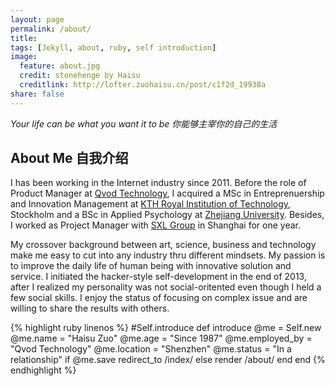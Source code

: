 ```yaml
---
layout: page
permalink: /about/
title: 
tags: [Jekyll, about, ruby, self introduction]
image:
  feature: about.jpg
  credit: stonehenge by Haisu
  creditlink: http://lofter.zuohaisu.cn/post/c1f2d_19938a
share: false
---
```


*Your life can be what you want it to be 你能够主宰你的自己的生活*

## About Me 自我介绍

I has been working in the Internet industry since 2011. Before the role of Product Manager at [Qvod Technology](http://www.qvod.com/), I acquired a MSc in Entreprenuership and Innovation Management at [KTH Royal Institution of Technology](http://www.kth.se/), Stockholm and a BSc in Applied Psychology at [Zhejiang University](http://www.zju.edu.cn/). Besides, I worked as Project Manager with [SXL Group](http://www.sxlgroup.com/) in Shanghai for one year.

My crossover background between art, science, business and technology make me easy to cut into any industry thru different mindsets. My passion is to improve the daily life of human being with innovative solution and service. I initiated the hacker-style self-development in the end of 2013, after I realized my personality was not social-oritented even though I held a few social skills. I enjoy the status of focusing on complex issue and are willing to share the results with others.

{% highlight ruby linenos %}
#Self.introduce
def introduce
  @me = Self.new
  @me.name = "Haisu Zuo"
  @me.age = "Since 1987"
  @me.employed_by = "Qvod Technology"
  @me.location = "Shenzhen"
  @me.status = "In a relationship"
  if @me.save
    redirect_to /index/
  else
    render /about/
  end
end
{% endhighlight %}